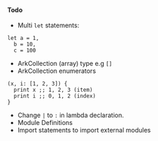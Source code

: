 #### Todo

- Multi `let` statements:
```
let a = 1,
  b = 10, 
  c = 100
  ```
- ArkCollection (array) type e.g `[]`
- ArkCollection enumerators
```
(x, i: [1, 2, 3]) {
  print x ;; 1, 2, 3 (item)
  print i ;; 0, 1, 2 (index)
} 
```
- Change `|` to `:` in lambda declaration.
- Module Definitions
- Import statements to import external modules